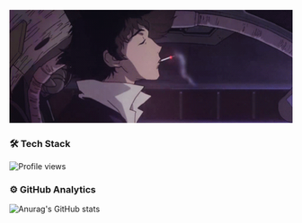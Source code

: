 <p align="center">
  <img width="900" src="https://github.com/xoheveras/xoheveras/blob/master/Readme/Images/BG.gif">
</p>

### 🛠  Tech Stack
![Profile views](https://gpvc.arturio.dev/xoheveras)
### ⚙️  GitHub Analytics

![Anurag's GitHub stats](https://github-readme-stats.vercel.app/api?username=xoheveras&theme=dark&border_color=hide_border)
